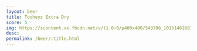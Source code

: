 ```yaml
---
layout: beer
title: Tooheys Extra Dry
score: 5
img: https://scontent.xx.fbcdn.net/v/t1.0-0/p480x480/543796_10151461681748745_852056112_n.jpg?oh=55c11f4a209fa30aea6dbd559d28af7a&oe=587895A0
desc: 
permalink: /beer/:title.html
---
```

